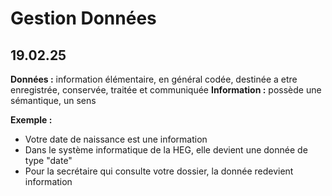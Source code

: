 # Gestion Données

## 19.02.25

**Données :** information élémentaire, en général codée, destinée a etre enregistrée, conservée, traitée et communiquée
**Information :** possède une sémantique, un sens

**Exemple :**
- Votre date de naissance est une information
- Dans le système informatique de la HEG, elle devient une donnée de type "date"
- Pour la secrétaire qui consulte votre dossier, la donnée redevient information